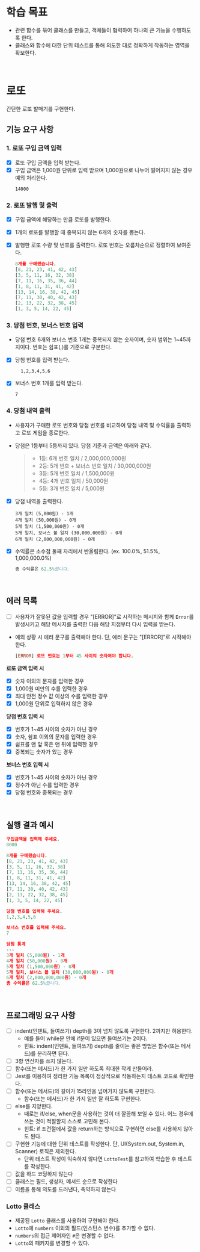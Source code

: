 # **학습 목표**

- 관련 함수를 묶어 클래스를 만들고, 객체들이 협력하여 하나의 큰 기능을 수행하도록 한다.
- 클래스와 함수에 대한 단위 테스트를 통해 의도한 대로 정확하게 작동하는 영역을 확보한다.

<br/>

# **로또**

간단한 로또 발매기를 구현한다.

## **기능 요구 사항**

### 1. 로또 구입 금액 입력

- [x] 로또 구입 금액을 입력 받는다.
- [x] 구입 금액은 1,000원 단위로 입력 받으며 1,000원으로 나누어 떨어지지 않는 경우 예외 처리한다.
  ```
  14000
  ```

### 2. 로또 발행 및 출력

- [x] 구입 금액에 해당하는 만큼 로또를 발행한다.
- [x] 1개의 로또를 발행할 때 중복되지 않는 6개의 숫자를 뽑는다.
- [x] 발행한 로또 수량 및 번호를 출력한다. 로또 번호는 오름차순으로 정렬하여 보여준다.

  ```prolog
  8개를 구매했습니다.
  [8, 21, 23, 41, 42, 43]
  [3, 5, 11, 16, 32, 38]
  [7, 11, 16, 35, 36, 44]
  [1, 8, 11, 31, 41, 42]
  [13, 14, 16, 38, 42, 45]
  [7, 11, 30, 40, 42, 43]
  [2, 13, 22, 32, 38, 45]
  [1, 3, 5, 14, 22, 45]
  ```

### 3. 당첨 번호, 보너스 번호 입력

- 당첨 번호 6개와 보너스 번호 1개는 중복되지 않는 숫자이며, 숫자 범위는 1~45까지이다. 번호는 쉼표(,)를 기준으로 구분한다.
- [x] 당첨 번호를 입력 받는다.

  ```
    1,2,3,4,5,6
  ```

- [x] 보너스 번호 1개를 입력 받는다.
  ```
  7
  ```

### 4. 당첨 내역 출력

- 사용자가 구매한 로또 번호와 당첨 번호를 비교하여 당첨 내역 및 수익률을 출력하고 로또 게임을 종료한다.
- 당첨은 1등부터 5등까지 있다. 당첨 기준과 금액은 아래와 같다.

  > - 1등: 6개 번호 일치 / 2,000,000,000원
  > - 2등: 5개 번호 + 보너스 번호 일치 / 30,000,000원
  > - 3등: 5개 번호 일치 / 1,500,000원
  > - 4등: 4개 번호 일치 / 50,000원
  > - 5등: 3개 번호 일치 / 5,000원

- [x] 당첨 내역을 출력한다.

  ```
  3개 일치 (5,000원) - 1개
  4개 일치 (50,000원) - 0개
  5개 일치 (1,500,000원) - 0개
  5개 일치, 보너스 볼 일치 (30,000,000원) - 0개
  6개 일치 (2,000,000,000원) - 0개
  ```

- [x] 수익률은 소수점 둘째 자리에서 반올림한다. (ex. 100.0%, 51.5%, 1,000,000.0%)

  ```erlang
  총 수익률은 62.5%입니다.
  ```

  <br/>

## 에러 목록

- [ ] 사용자가 잘못된 값을 입력할 경우 "[ERROR]"로 시작하는 메시지와 함께 `Error`를 발생시키고 해당 메시지를 출력한 다음 해당 지점부터 다시 입력을 받는다.

- 예외 상황 시 에러 문구를 출력해야 한다. 단, 에러 문구는 "[ERROR]"로 시작해야 한다.

  ```prolog
  [ERROR] 로또 번호는 1부터 45 사이의 숫자여야 합니다.
  ```

**로또 금액 입력 시**

- [x] 숫자 이외의 문자를 입력한 경우
- [x] 1,000원 미만의 수를 입력한 경우
- [x] 최대 안전 정수 값 이상의 수를 입력한 경우
- [x] 1,000원 단위로 입력하지 않은 경우

**당첨 번호 입력 시**

- [x] 번호가 1~45 사이의 숫자가 아닌 경우
- [x] 숫자, 쉼표 이외의 문자를 입력한 경우
- [x] 쉼표를 맨 앞 혹은 맨 뒤에 입력한 경우
- [x] 중복되는 숫자가 있는 경우

**보너스 번호 입력 시**

- [x] 번호가 1~45 사이의 숫자가 아닌 경우
- [x] 정수가 아닌 수를 입력한 경우
- [x] 당첨 번호와 중복되는 경우

<br/>

## **실행 결과 예시**

```prolog
구입금액을 입력해 주세요.
8000

8개를 구매했습니다.
[8, 21, 23, 41, 42, 43]
[3, 5, 11, 16, 32, 38]
[7, 11, 16, 35, 36, 44]
[1, 8, 11, 31, 41, 42]
[13, 14, 16, 38, 42, 45]
[7, 11, 30, 40, 42, 43]
[2, 13, 22, 32, 38, 45]
[1, 3, 5, 14, 22, 45]

당첨 번호를 입력해 주세요.
1,2,3,4,5,6

보너스 번호를 입력해 주세요.
7

당첨 통계
---
3개 일치 (5,000원) - 1개
4개 일치 (50,000원) - 0개
5개 일치 (1,500,000원) - 0개
5개 일치, 보너스 볼 일치 (30,000,000원) - 0개
6개 일치 (2,000,000,000원) - 0개
총 수익률은 62.5%입니다.

```

<br/>

## **프로그래밍 요구 사항**

- [ ] indent(인덴트, 들여쓰기) depth를 3이 넘지 않도록 구현한다. 2까지만 허용한다.
  - 예를 들어 while문 안에 if문이 있으면 들여쓰기는 2이다.
  - 힌트: indent(인덴트, 들여쓰기) depth를 줄이는 좋은 방법은 함수(또는 메서드)를 분리하면 된다.
- [ ] 3항 연산자를 쓰지 않는다.
- [ ] 함수(또는 메서드)가 한 가지 일만 하도록 최대한 작게 만들어라.
- [ ] Jest를 이용하여 정리한 기능 목록이 정상적으로 작동하는지 테스트 코드로 확인한다.
- [ ] 함수(또는 메서드)의 길이가 15라인을 넘어가지 않도록 구현한다.
  - 함수(또는 메서드)가 한 가지 일만 잘 하도록 구현한다.
- [ ] else를 지양한다.
  - 때로는 if/else, when문을 사용하는 것이 더 깔끔해 보일 수 있다. 어느 경우에 쓰는 것이 적절할지 스스로 고민해 본다.
  - 힌트: if 조건절에서 값을 return하는 방식으로 구현하면 else를 사용하지 않아도 된다.
- [ ] 구현한 기능에 대한 단위 테스트를 작성한다. 단, UI(System.out, System.in, Scanner) 로직은 제외한다.
  - 단위 테스트 작성이 익숙하지 않다면 `LottoTest`를 참고하여 학습한 후 테스트를 작성한다.
- [ ] 값을 하드 코딩하지 않는다
- [ ] 클래스는 필드, 생성자, 메서드 순으로 작성한다
- [ ] 이름을 통해 의도를 드러낸다, 축약하지 않는다

### **Lotto 클래스**

- 제공된 `Lotto` 클래스를 사용하여 구현해야 한다.
- `Lotto`에 `numbers` 이외의 필드(인스턴스 변수)를 추가할 수 없다.
- `numbers`의 접근 제어자인 `#`은 변경할 수 없다.
- `Lotto`의 패키지를 변경할 수 있다.
